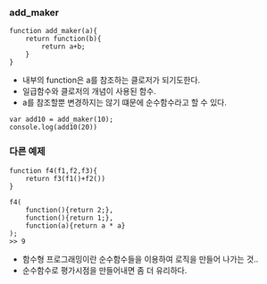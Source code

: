 ### add_maker
```
function add_maker(a){
    return function(b){
        return a+b;
    }
}
```
- 내부의 function은 a를 참조하는 클로저가 되기도한다.
- 일급함수와 클로저의 개념이 사용된 함수.
- a를 참조할뿐 변경하지는 않기 떄문에 순수함수라고 할 수 있다.
```
var add10 = add_maker(10);
console.log(add10(20))
```
### 다른 예제
```
function f4(f1,f2,f3){
    return f3(f1()+f2())
}
```

```
f4(
    function(){return 2;},
    function(){return 1;},
    function(a){return a * a}
);
>> 9
```
- 함수형 프로그래밍이란 순수함수들을 이용하여 로직을 만들어 나가는 것..
- 순수함수로 평가시점을 만들어내면 좀 더 유리하다.
